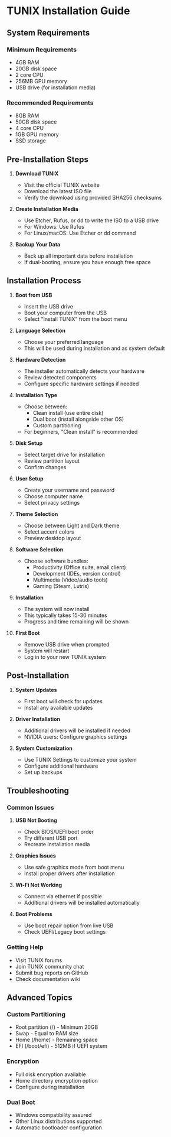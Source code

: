 # TUNIX Installation Guide

## System Requirements

### Minimum Requirements
- 4GB RAM
- 20GB disk space
- 2 core CPU
- 256MB GPU memory
- USB drive (for installation media)

### Recommended Requirements
- 8GB RAM
- 50GB disk space
- 4 core CPU
- 1GB GPU memory
- SSD storage

## Pre-Installation Steps

1. **Download TUNIX**
   - Visit the official TUNIX website
   - Download the latest ISO file
   - Verify the download using provided SHA256 checksums

2. **Create Installation Media**
   - Use Etcher, Rufus, or dd to write the ISO to a USB drive
   - For Windows: Use Rufus
   - For Linux/macOS: Use Etcher or dd command

3. **Backup Your Data**
   - Back up all important data before installation
   - If dual-booting, ensure you have enough free space

## Installation Process

1. **Boot from USB**
   - Insert the USB drive
   - Boot your computer from the USB
   - Select "Install TUNIX" from the boot menu

2. **Language Selection**
   - Choose your preferred language
   - This will be used during installation and as system default

3. **Hardware Detection**
   - The installer automatically detects your hardware
   - Review detected components
   - Configure specific hardware settings if needed

4. **Installation Type**
   - Choose between:
     - Clean install (use entire disk)
     - Dual boot (install alongside other OS)
     - Custom partitioning
   - For beginners, "Clean install" is recommended

5. **Disk Setup**
   - Select target drive for installation
   - Review partition layout
   - Confirm changes

6. **User Setup**
   - Create your username and password
   - Choose computer name
   - Select privacy settings

7. **Theme Selection**
   - Choose between Light and Dark theme
   - Select accent colors
   - Preview desktop layout

8. **Software Selection**
   - Choose software bundles:
     - Productivity (Office suite, email client)
     - Development (IDEs, version control)
     - Multimedia (Video/audio tools)
     - Gaming (Steam, Lutris)

9. **Installation**
   - The system will now install
   - This typically takes 15-30 minutes
   - Progress and time remaining will be shown

10. **First Boot**
    - Remove USB drive when prompted
    - System will restart
    - Log in to your new TUNIX system

## Post-Installation

1. **System Updates**
   - First boot will check for updates
   - Install any available updates

2. **Driver Installation**
   - Additional drivers will be installed if needed
   - NVIDIA users: Configure graphics settings

3. **System Customization**
   - Use TUNIX Settings to customize your system
   - Configure additional hardware
   - Set up backups

## Troubleshooting

### Common Issues

1. **USB Not Booting**
   - Check BIOS/UEFI boot order
   - Try different USB port
   - Recreate installation media

2. **Graphics Issues**
   - Use safe graphics mode from boot menu
   - Install proper drivers after installation

3. **Wi-Fi Not Working**
   - Connect via ethernet if possible
   - Additional drivers will be installed automatically

4. **Boot Problems**
   - Use boot repair option from live USB
   - Check UEFI/Legacy boot settings

### Getting Help

- Visit TUNIX forums
- Join TUNIX community chat
- Submit bug reports on GitHub
- Check documentation wiki

## Advanced Topics

### Custom Partitioning
- Root partition (/) - Minimum 20GB
- Swap - Equal to RAM size
- Home (/home) - Remaining space
- EFI (/boot/efi) - 512MB if UEFI system

### Encryption
- Full disk encryption available
- Home directory encryption option
- Configure during installation

### Dual Boot
- Windows compatibility assured
- Other Linux distributions supported
- Automatic bootloader configuration
